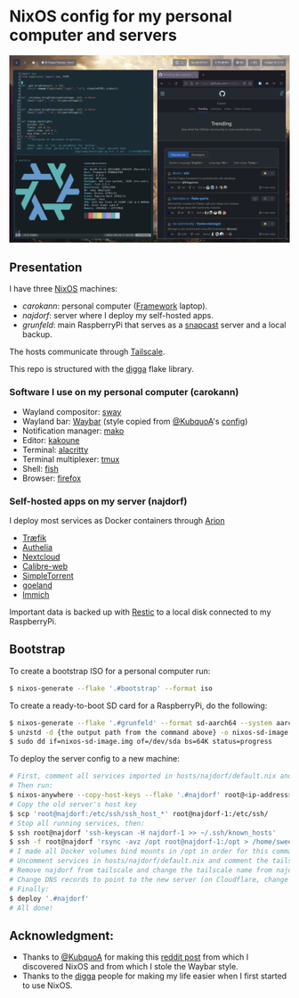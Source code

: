 # NixOS config for my personal computer and servers

![neofetch](./assets/neofetch_2022_10_15.png)

## Presentation

I have three [NixOS](https://nixos.org) machines:
- _carokann_: personal computer ([Framework](https://frame.work) laptop).
- _najdorf_: server where I deploy my self-hosted apps.
- _grunfeld_: main RaspberryPi that serves as a [snapcast](https://github.com/badaix/snapcast) server and a local backup.

The hosts communicate through [Tailscale](https://tailscale.com).

This repo is structured with the [digga](https://digga.divnix.com) flake library.

### Software I use on my personal computer (carokann)

- Wayland compositor: [sway](https://swaywm.org)
- Wayland bar: [Waybar](https://github.com/Alexays/Waybar) (style copied from [@KubquoA](https://github.com/KubqoA)'s [config](https://github.com/KubqoA/dotfiles))
- Notification manager: [mako](https://wayland.emersion.fr/mako)
- Editor: [kakoune](https://github.com/mawww/kakoune)
- Terminal: [alacritty](https://github.com/alacritty/alacritty)
- Terminal multiplexer: [tmux](https://github.com/tmux/tmux)
- Shell: [fish](https://fishshell.com)
- Browser: [firefox](https://www.mozilla.org/en-US/firefox)

### Self-hosted apps on my server (najdorf)

I deploy most services as Docker containers through [Arion](https://github.com/hercules-ci/arion)

- [Træfik](https://traefik.io/traefik)
- [Authelia](https://www.authelia.com)
- [Nextcloud](https://nextcloud.com)
- [Calibre-web](https://github.com/janeczku/calibre-web)
- [SimpleTorrent](https://github.com/boypt/simple-torrent)
- [goeland](https://github.com/slurdge/goeland)
- [Immich](https://immich.app)

Important data is backed up with [Restic](https://restic.net) to a local disk connected to my RaspberryPi.


## Bootstrap
To create a bootstrap ISO for a personal computer run:
```bash
$ nixos-generate --flake '.#bootstrap' --format iso
```

To create a ready-to-boot SD card for a RaspberryPi, do the following:
```bash
$ nixos-generate --flake '.#grunfeld' --format sd-aarch64 --system aarch64-linux
$ unzstd -d {the output path from the command above} -o nixos-sd-image.img
$ sudo dd if=nixos-sd-image.img of=/dev/sda bs=64K status=progress
```

To deploy the server config to a new machine:
```bash
# First, comment all services imported in hosts/najdorf/default.nix and uncomment the ts-oneshot-login service line.
# Then run:
$ nixos-anywhere --copy-host-keys --flake '.#najdorf' root@<ip-address>
# Copy the old server's host key
$ scp 'root@najdorf:/etc/ssh/ssh_host_*' root@najdorf-1:/etc/ssh/
# Stop all running services, then:
$ ssh root@najdorf 'ssh-keyscan -H najdorf-1 >> ~/.ssh/known_hosts'
$ ssh -f root@najdorf 'rsync -avz /opt root@najdorf-1:/opt > /home/sweenu/rsync.log 2>&1 &'
# I made all Docker volumes bind mounts in /opt in order for this command to be enough for migrating everything important.
# Uncomment services in hosts/najdorf/default.nix and comment the tailscale-login service line.
# Remove najdorf from tailscale and change the tailscale name from najdorf-1 to najdorf.
# Change DNS records to point to the new server (on Cloudflare, change the IP scope of the API token to the new IP).
# Finally:
$ deploy '.#najdorf'
# All done!
```

## Acknowledgment:
* Thanks to [@KubquoA](https://github.com/KubqoA) for making this [reddit post](https://www.reddit.com/r/unixporn/comments/lepmss/sway_simple_sway_on_nixos) from which I discovered NixOS and from which I stole the Waybar style.
* Thanks to the [digga](https://digga.divnix.com) people for making my life easier when I first started to use NixOS.
